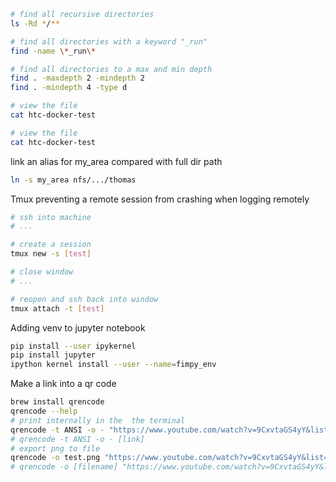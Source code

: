 ```bash
# find all recursive directories
ls -Rd */**
```

```bash
# find all directories with a keyword "_run"
find -name \*_run\*
```



```bash
# find all directories to a max and min depth
find . -maxdepth 2 -mindepth 2 
find . -mindepth 4 -type d
```

```bash
# view the file
cat htc-docker-test 
```

```bash
# view the file
cat htc-docker-test 
```

link an alias for my_area compared with full dir path
```bash
ln -s my_area nfs/.../thomas
```

Tmux preventing a remote session from crashing when logging remotely
```bash
# ssh into machine
# ...

# create a session
tmux new -s [test]

# close window
# ...

# reopen and ssh back into window
tmux attach -t [test]
```
Adding venv to jupyter notebook
```bash
pip install --user ipykernel
pip install jupyter
ipython kernel install --user --name=fimpy_env

```

Make a link into a qr code
```bash
brew install qrencode
qrencode --help
# print internally in the  the terminal
qrencode -t ANSI -o - "https://www.youtube.com/watch?v=9CxvtaGS4yY&list=LL&index=2"
# qrencode -t ANSI -o - [link]
# export png to file
qrencode -o test.png "https://www.youtube.com/watch?v=9CxvtaGS4yY&list=LL&index=2"
# qrencode -o [filename] "https://www.youtube.com/watch?v=9CxvtaGS4yY&list=LL&index=2"
```
